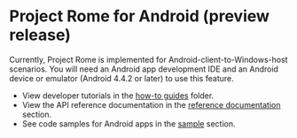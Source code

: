 # Project Rome for Android (preview release)

Currently, Project Rome is implemented for Android-client-to-Windows-host scenarios. You will need an Android app development IDE and an Android device or emulator (Android 4.4.2 or later) to use this feature.

* View developer tutorials in the [how-to guides](how-to-guides/) folder.
* View the API reference documentation in the [reference documentation](api-reference/index.md) section.
* See code samples for Android apps in the [sample](https://github.com/Microsoft/project-rome/tree/master/Android/sample) section.
